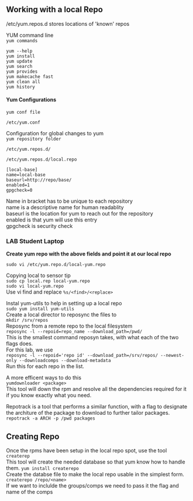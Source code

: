 ## Working with a local Repo  
/etc/yum.repos.d stores locations of 'known' repos  

YUM command line  
`yum commands`  
```
yum --help  
yum install  
yum update  
yum search  
yum provides  
yum makecache fast  
yum clean all
yum history
```

#### Yum Configurations
`yum conf file`
```
/etc/yum.conf
```
Configuration for global changes to yum  
`yum repository folder`  
```
/etc/yum.repos.d/
```
`/etc/yum.repos.d/local.repo`
```
[local-base]
name=local-base
baseurl=http://repo/base/
enabled=1
gpgcheck=0
```
Name in bracket has to be unique to each repository  
name is a descriptive name for human readablity  
baseurl is the location for yum to reach out for the repository  
enabled is that yum will use this entry  
gpgcheck is security check  

### **LAB Student Laptop**
**Create yum repo with the above fields and point it at our local repo**  
```
sudo vi /etc/yum.repo.d/local-yum.repo
```
 Copying local to sensor tip  
 `sudo cp local.rep local-yum.repo`  
 `sudo vi local-yum.repo`  
Use vi find and replace `%s/<find>/<replace>`  

Instal yum-utils to help in setting up a local repo  
`sudo yum install yum-utils`  
Create a local director to reposync the files to  
`mkdir /srv/repos`  
Reposync from a remote repo to the local filesystem  
`reposync -l --repoid=repo_name --download_path=/pwd/`  
This is the smallest command reposyn takes, with what each of the two flags does.  
For this lab, we use  
`reposync -l --repoid='repo id' --download_path=/srv/repos/ --newest-only --downloadcomps --download-metadata`  
Run this for each repo in the list.  

A more efficent ways to do this  
`yumdownloader <package>`  
This tool will down the rpm and resolve all the dependencies required for it if you know exactly what you need.  

Repotrack is a tool that performs a similar function, with a flag to designate the architure of the package to download to further tailor packages.  
`repotrack -a ARCH -p /pwd packages`  

## Creating Repo
Once the rpms have been setup in the local repo spot, use the tool `createrep`  
This tool will create the needed database so that yum know how to handle them.
`yum install createrepo`  
Create the databse file to make the local repo usable in the simplest form.  
`createrepo /repo/<name>`  
If we want to inclulde the groups/comps we need to pass it the flag and name of the comps
